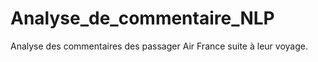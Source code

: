 # Analyse_de_commentaire_NLP
Analyse des commentaires des passager Air France suite à  leur voyage.
